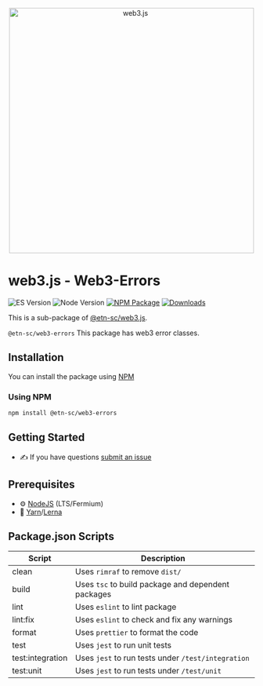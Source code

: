<p align="center">
  <img src="assets/logo/web3js.jpg" width="500" alt="web3.js" />
</p>

# web3.js - Web3-Errors

![ES Version](https://img.shields.io/badge/ES-2020-yellow)
![Node Version](https://img.shields.io/badge/node-14.x-green)
[![NPM Package][npm-image]][npm-url]
[![Downloads][downloads-image]][npm-url]

This is a sub-package of [@etn-sc/web3.js][repo].

`@etn-sc/web3-errors` This package has web3 error classes.

## Installation

You can install the package using [NPM](https://www.npmjs.com/package/@etn-sc/web3-errors)

### Using NPM

```bash
npm install @etn-sc/web3-errors
```

## Getting Started

-   :writing_hand: If you have questions [submit an issue](https://github.com/electroneum/electroneum-web3.js/issues/new)

## Prerequisites

-   :gear: [NodeJS](https://nodejs.org/) (LTS/Fermium)
-   :toolbox: [Yarn](https://yarnpkg.com/)/[Lerna](https://lerna.js.org/)

## Package.json Scripts

| Script           | Description                                        |
| ---------------- | -------------------------------------------------- |
| clean            | Uses `rimraf` to remove `dist/`                    |
| build            | Uses `tsc` to build package and dependent packages |
| lint             | Uses `eslint` to lint package                      |
| lint:fix         | Uses `eslint` to check and fix any warnings        |
| format           | Uses `prettier` to format the code                 |
| test             | Uses `jest` to run unit tests                      |
| test:integration | Uses `jest` to run tests under `/test/integration` |
| test:unit        | Uses `jest` to run tests under `/test/unit`        |

[docs]: https://docs.web3js.org/
[repo]: https://github.com/electroneum/electroneum-web3.js/tree/4.x/packages/web3-errors
[npm-image]: https://img.shields.io/github/package-json/v/electroneum/electroneum-web3.js/4.x?filename=packages%2Fweb3-errors%2Fpackage.json
[npm-url]: https://npmjs.org/package/@etn-sc/web3-errors
[downloads-image]: https://img.shields.io/npm/dm/@etn-sc/web3-errors?label=npm%20downloads
